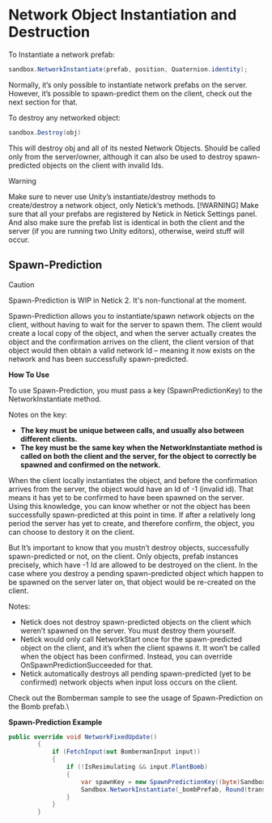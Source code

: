# Network Object Instantiation and Destruction

To Instantiate a network prefab:

```csharp
sandbox.NetworkInstantiate(prefab, position, Quaternion.identity);
```

Normally, it’s only possible to instantiate network prefabs on the server. However, it’s possible to spawn-predict them on the client, check out the next section for that.

To destroy any networked object:

```csharp
sandbox.Destroy(obj)
```

This will destroy obj and all of its nested Network Objects. Should be called only from the server/owner, although it can also be used to destroy spawn-predicted objects on the client with invalid Ids.

> [!WARNING]
> Make sure to never use Unity’s instantiate/destroy methods to create/destroy a network object, only Netick’s methods.
> [!WARNING]
> Make sure that all your prefabs are registered by Netick in Netick Settings panel. And also make sure the prefab list is identical in both the client and the server (if you are running two Unity editors), otherwise, weird stuff will occur.

## Spawn-Prediction
> [!CAUTION]
> Spawn-Prediction is WIP in Netick 2. It's non-functional at the moment.

Spawn-Prediction allows you to instantiate/spawn network objects on the client, without having to wait for the server to spawn them. The client would create a local copy of the object, and when the server actually creates the object and the confirmation arrives on the client, the client version of that object would then obtain a valid network Id – meaning it now exists on the network and has been successfully spawn-predicted.

**How To Use**

To use Spawn-Prediction, you must pass a key (SpawnPredictionKey) to the NetworkInstantiate method.

Notes on the key:

- **The key must be unique between calls, and usually also between different clients.**
- **The key must be the same key when the NetworkInstantiate method is called on both the client and the server, for the object to correctly be spawned and confirmed on the network.**

When the client locally instantiates the object, and before the confirmation arrives from the server, the object would have an Id of -1 (invalid id). That means it has yet to be confirmed to have been spawned on the server. Using this knowledge, you can know whether or not the object has been successfully spawn-predicted at this point in time. If after a relatively long period the server has yet to create, and therefore confirm, the object, you can choose to destory it on the client.

But It’s important to know that you mustn’t destroy objects, successfully spawn-predicted or not, on the client. Only objects, prefab instances precisely, which have -1 Id are allowed to be destroyed on the client. In the case where you destroy a pending spawn-predicted object which happen to be spawned on the server later on, that object would be re-created on the client.

Notes:

- Netick does not destroy spawn-predicted objects on the client which weren’t spawned on the server. You must destroy them yourself.
- Netick would only call NetworkStart once for the spawn-predicted object on the client, and it’s when the client spawns it. It won’t be called when the object has been confirmed. Instead, you can override OnSpawnPredictionSucceeded for that.
- Netick automatically destroys all pending spawn-predicted (yet to be confirmed) network objects when input loss occurs on the client.

Check out the Bomberman sample to see the usage of Spawn-Prediction on the Bomb prefab.\

**Spawn-Prediction Example**

```csharp
public override void NetworkFixedUpdate()
        {
            if (FetchInput(out BombermanInput input))
            {
                if (!IsResimulating && input.PlantBomb)
                {
                    var spawnKey = new SpawnPredictionKey((byte)Sandbox.Tick.TickValue, (byte)InputSource.PlayerId);
                    Sandbox.NetworkInstantiate(_bombPrefab, Round(transform.position), Quaternion.identity, spawnPredictionKey: spawnKey);
                }
            }
        }
```
